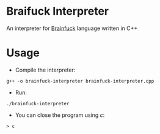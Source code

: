# Braifuck Interpreter
An interpreter for [Brainfuck](https://en.wikipedia.org/wiki/Brainfuck) language written in C++

# Usage
- Compile the interpreter:

```
g++ -o brainfuck-interpreter brainfuck-interpreter.cpp
```

- Run:

```
./brainfuck-interpreter
```

- You can close the program using *c*:

```
> c
```
